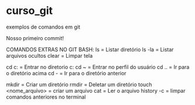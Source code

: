 # curso_git
exemplos de comandos em git

Nosso primeiro commit!

COMANDOS EXTRAS NO GIT BASH:
ls = Listar diretório
ls -la = Listar arquivos ocultos
clear = Limpar tela

cd c: = Entrar no diretorio c:
cd ~ = Entrar no perfil do usuário
cd .. = Ir para o diretório acima
cd - = Ir para o diretório anterior

mkdir = Criar um diretório
rmdir = Deletar um diretório
touch <nome_arquivo> = criar um arquivo
cat <arquivo> = Ler o arquivo
history -c = limpar comandos anteriores no terminal


